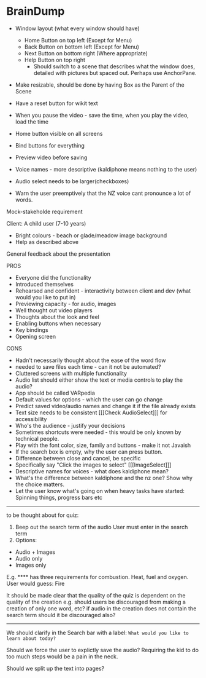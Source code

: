 # BrainDump

* Window layout (what every window should have)
  * Home Button on top left (Except for Menu)
  * Back Button on bottom left (Except for Menu)
  * Next Button on bottom right (Where appropriate)
  * Help Button on top right 
    * Should switch to a scene that describes what the window does, detailed with pictures but spaced out. Perhaps use AnchorPane.
  
* Make resizable, should be done by having Box as the Parent of the Scene
* Have a reset button for wikit text
* When you pause the video - save the time, when you play the video, load the time
* Home button visible on all screens
* Bind buttons for everything
* Preview video before saving
* Voice names - more descriptive (kaldiphone means nothing to the user)
* Audio select needs to be larger(checkboxes) 
* Warn the user preemptively that the NZ voice cant pronounce a lot of words.

Mock-stakeholde requirement

Client: A child user (7-10 years)

* Bright colours - beach or glade/meadow image background
* Help as described above

General feedback about the presentation

PROS

* Everyone did the functionality
* Introduced themselves
* Rehearsed and confident - interactivity between client and dev (what would you like to put in)
* Previewing capacity - for audio, images
* Well thought out video players
* Thoughts about the look and feel
* Enabling buttons when necessary
* Key bindings
* Opening screen

CONS

* Hadn't necessarily thought about the ease of the word flow
* needed to save files each time - can it not be automated?
* Cluttered screens with multiple functionality
* Audio list should either show the text or media controls to play the audio?
* App should be called VARpedia
* Default values for options - which the user can go change
* Predict saved video/audio names and change it if the file already exists
* Text size needs to be consistent [[[Check AudioSelect]]] for accessibility
* Who's the audience - justify your decisions
* Sometimes shortcuts were needed - this would be only known by technical people.
* Play with the font color, size, family and buttons - make it not Javaish
* If the search box is empty, why the user can press button.
* Difference between close and cancel, be specific
* Specifically say "Click the images to select" [[[ImageSelect]]]
* Descriptive names for voices - what does kaldiphone mean?
* What's the difference between kaldiphone and the nz one? Show why the choice matters.
* Let the user know what's going on when heavy tasks have started: Spinning things, progress bars etc

---

to be thought about for quiz:

1. Beep out the search term of the audio
User must enter in the search term
2. Options:
  * Audio + Images
  * Audio only
  * Images only

E.g. \*\*\*\* has three requirements for combustion. Heat, fuel and oxygen.
User would guess: Fire

It should be made clear that the quality of the quiz is dependent on the quality of the creation
e.g. should users be discouraged from making  a creation of only one word, etc?
if audio in the creation does not contain the search term should it be discouraged also?

---

We should clarify in the Search bar with a label: `What would you like to learn about today?`

Should we force the user to explictly save the audio? Requiring the kid to do too much steps would be a pain in the neck.

Should we split up the text into pages?

